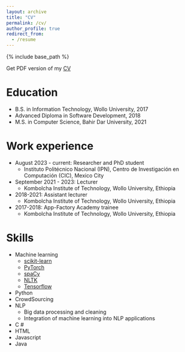 ```yaml
---
layout: archive
title: "CV"
permalink: /cv/
author_profile: true
redirect_from:
  - /resume
---
```



{% include base_path %}

Get PDF version of my [CV](https://drive.google.com/drive/folders/1_fJGPBpNtwMuVBJCEX5ts_9bdmusgqrk?usp=sharing)

Education
======
* B.S. in Information Technology, Wollo University, 2017
* Advanced Diploma in Software Development, 2018
* M.S. in Computer Science, Bahir Dar University, 2021

Work experience
======
* August 2023 - current: Researcher and PhD student
  * Instituto Politécnico Nacional (IPN), Centro de Investigación en Computación (CIC), Mexico City
* September 2021 - 2023: Lecturer
  * Kombolcha Institute of Technology, Wollo University, Ethiopia
* 2018-2021: Assistant lecturer
  * Kombolcha Institute of Technology, Wollo University, Ethiopia
* 2017-2018: App-Factory Academy trainee
  * Kombolcha Institute of Technology, Wollo University, Ethiopia

Skills
======
* Machine learning
  * [scikit-learn](http://scikit-learn.org/stable/)
  * [PyTorch](https://pytorch.org)
  * [spaCy](https://spacy.io)
  * [NLTK](https://www.nltk.org)
  * [Tensorflow](https://www.tensorflow.org/)
* Python
* CrowdSourcing
* NLP
    * Big data processing and cleaning
    * Integration of machine learning into NLP applications
* C #
* HTML
* Javascript
* Java

